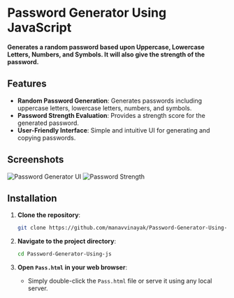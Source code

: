 # Password Generator Using JavaScript

**Generates a random password based upon Uppercase, Lowercase Letters, Numbers, and Symbols. It will also give the strength of the password.**

## Features

- **Random Password Generation**: Generates passwords including uppercase letters, lowercase letters, numbers, and symbols.
- **Password Strength Evaluation**: Provides a strength score for the generated password.
- **User-Friendly Interface**: Simple and intuitive UI for generating and copying passwords.

## Screenshots

![Password Generator UI](https://github.com/user-attachments/assets/539322d9-c14c-4146-a9fc-a17144988c77)
![Password Strength](https://github.com/user-attachments/assets/4f39fe97-7df5-4c58-8103-b924a7f2d71b)

## Installation

1. **Clone the repository**:
   ```sh
   git clone https://github.com/manavvinayak/Password-Generator-Using-js.git
   ```

2. **Navigate to the project directory**:
   ```sh
   cd Password-Generator-Using-js
   ```

3. **Open `Pass.html` in your web browser**:
   - Simply double-click the `Pass.html` file or serve it using any local server.















